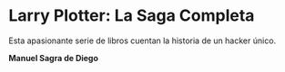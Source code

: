 # Larry Plotter: La Saga Completa

Esta apasionante serie de libros cuentan la historia de un hacker único.

**Manuel Sagra de Diego**
